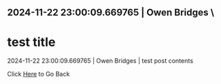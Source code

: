 ## 2024-11-22 23:00:09.669765 \| Owen Bridges \
# test title
2024-11-22 23:00:09.669765 \| Owen Bridges \| test post contents 

 Click [Here](../) to Go Back